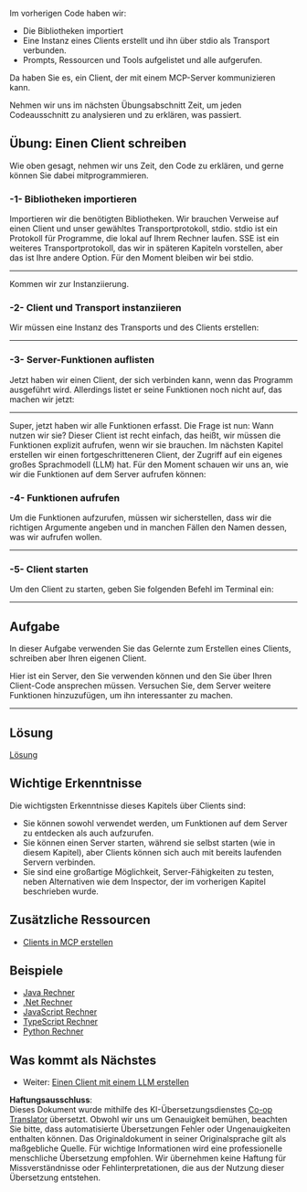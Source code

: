 <!--
CO_OP_TRANSLATOR_METADATA:
{
  "original_hash": "a9c3ca25df37dbb4c1518174fc415ce1",
  "translation_date": "2025-05-16T15:24:46+00:00",
  "source_file": "03-GettingStarted/02-client/README.md",
  "language_code": "de"
}
-->
Im vorherigen Code haben wir:

- Die Bibliotheken importiert
- Eine Instanz eines Clients erstellt und ihn über stdio als Transport verbunden.
- Prompts, Ressourcen und Tools aufgelistet und alle aufgerufen.

Da haben Sie es, ein Client, der mit einem MCP-Server kommunizieren kann.

Nehmen wir uns im nächsten Übungsabschnitt Zeit, um jeden Codeausschnitt zu analysieren und zu erklären, was passiert.

## Übung: Einen Client schreiben

Wie oben gesagt, nehmen wir uns Zeit, den Code zu erklären, und gerne können Sie dabei mitprogrammieren.

### -1- Bibliotheken importieren

Importieren wir die benötigten Bibliotheken. Wir brauchen Verweise auf einen Client und unser gewähltes Transportprotokoll, stdio. stdio ist ein Protokoll für Programme, die lokal auf Ihrem Rechner laufen. SSE ist ein weiteres Transportprotokoll, das wir in späteren Kapiteln vorstellen, aber das ist Ihre andere Option. Für den Moment bleiben wir bei stdio.

---

Kommen wir zur Instanziierung.

### -2- Client und Transport instanziieren

Wir müssen eine Instanz des Transports und des Clients erstellen:

---

### -3- Server-Funktionen auflisten

Jetzt haben wir einen Client, der sich verbinden kann, wenn das Programm ausgeführt wird. Allerdings listet er seine Funktionen noch nicht auf, das machen wir jetzt:

---

Super, jetzt haben wir alle Funktionen erfasst. Die Frage ist nun: Wann nutzen wir sie? Dieser Client ist recht einfach, das heißt, wir müssen die Funktionen explizit aufrufen, wenn wir sie brauchen. Im nächsten Kapitel erstellen wir einen fortgeschritteneren Client, der Zugriff auf ein eigenes großes Sprachmodell (LLM) hat. Für den Moment schauen wir uns an, wie wir die Funktionen auf dem Server aufrufen können:

### -4- Funktionen aufrufen

Um die Funktionen aufzurufen, müssen wir sicherstellen, dass wir die richtigen Argumente angeben und in manchen Fällen den Namen dessen, was wir aufrufen wollen.

---

### -5- Client starten

Um den Client zu starten, geben Sie folgenden Befehl im Terminal ein:

---

## Aufgabe

In dieser Aufgabe verwenden Sie das Gelernte zum Erstellen eines Clients, schreiben aber Ihren eigenen Client.

Hier ist ein Server, den Sie verwenden können und den Sie über Ihren Client-Code ansprechen müssen. Versuchen Sie, dem Server weitere Funktionen hinzuzufügen, um ihn interessanter zu machen.

---

## Lösung

[Lösung](./solution/README.md)

## Wichtige Erkenntnisse

Die wichtigsten Erkenntnisse dieses Kapitels über Clients sind:

- Sie können sowohl verwendet werden, um Funktionen auf dem Server zu entdecken als auch aufzurufen.
- Sie können einen Server starten, während sie selbst starten (wie in diesem Kapitel), aber Clients können sich auch mit bereits laufenden Servern verbinden.
- Sie sind eine großartige Möglichkeit, Server-Fähigkeiten zu testen, neben Alternativen wie dem Inspector, der im vorherigen Kapitel beschrieben wurde.

## Zusätzliche Ressourcen

- [Clients in MCP erstellen](https://modelcontextprotocol.io/quickstart/client)

## Beispiele

- [Java Rechner](../samples/java/calculator/README.md)
- [.Net Rechner](../../../../03-GettingStarted/samples/csharp)
- [JavaScript Rechner](../samples/javascript/README.md)
- [TypeScript Rechner](../samples/typescript/README.md)
- [Python Rechner](../../../../03-GettingStarted/samples/python)

## Was kommt als Nächstes

- Weiter: [Einen Client mit einem LLM erstellen](/03-GettingStarted/03-llm-client/README.md)

**Haftungsausschluss**:  
Dieses Dokument wurde mithilfe des KI-Übersetzungsdienstes [Co-op Translator](https://github.com/Azure/co-op-translator) übersetzt. Obwohl wir uns um Genauigkeit bemühen, beachten Sie bitte, dass automatisierte Übersetzungen Fehler oder Ungenauigkeiten enthalten können. Das Originaldokument in seiner Originalsprache gilt als maßgebliche Quelle. Für wichtige Informationen wird eine professionelle menschliche Übersetzung empfohlen. Wir übernehmen keine Haftung für Missverständnisse oder Fehlinterpretationen, die aus der Nutzung dieser Übersetzung entstehen.